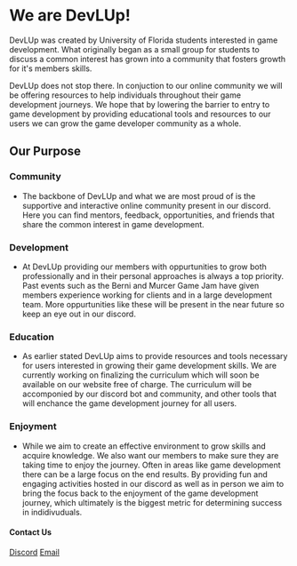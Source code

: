 # We are DevLUp!

DevLUp was created by University of Florida students interested in game development. What originally began as a small group for students to discuss a common interest has grown into a community that fosters growth for it's members skills.

DevLUp does not stop there. In conjuction to our online community we will be offering resources to help individuals throughout their game development journeys. We hope that by lowering the barrier to entry to game development by providing educational tools and resources to our users we can grow the game developer community as a whole.

## Our Purpose

### Community

* The backbone of DevLUp and what we are most proud of is the supportive and interactive online community present in our discord. Here you can find mentors, feedback, opportunities, and friends that share the common interest in game development.

### Development

* At DevLUp providing our members with oppurtunities to grow both professionally and in their personal approaches is always a top priority. Past events such as the Berni and Murcer Game Jam have given members experience working for clients and in a large development team. More oppurtunities like these will be present in the near future so keep an eye out in our discord.

### Education

* As earlier stated DevLUp aims to provide resources and tools necessary for users interested in growing their game development skills. We are currently working on finalizing the curriculum which will soon be available on our website free of charge. The curriculum will be accomponied by our discord bot and community, and other tools that will enchance the game development journey for all users.

### Enjoyment

* While we aim to create an effective environment to grow skills and acquire knowledge. We also want our members to make sure they are taking time to enjoy the journey. Often in areas like game development there can be a large focus on the end results. By providing fun and engaging activities hosted in our discord as well as in person we aim to bring the focus back to the enjoyment of the game development journey, which ultimately is the biggest metric for determining success in indidivuduals.

[//]: ## (Behind The Scenes, information on the org's story as well as just putting the credits section here.)

#### Contact Us

[Discord](https://devlup.org/r/discord)
[Email](mailto:contact@devlup.org)
